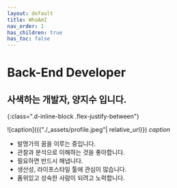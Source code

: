 ```yaml
---
layout: default
title: WhoAmI
nav_order: 1
has_children: true
has_toc: false
---
```



# Back-End Developer

## 사색하는 개발자, 양지수 입니다.
{:class=".d-inline-block .flex-justify-between"}
    
![caption]({{"./_assets/profile.jpeg"| relative_url}})
*caption*

- 발명가의 꿈을 이루는 중입니다.
- 관찰과 분석으로 이해하는 것을 좋아합니다.
- 필요하면 반드시 해냅니다.
- 생산성, 라이프스타일 툴에 관심이 많습니다.
- 품위있고 성숙한 사람이 되려고 노력합니다.
